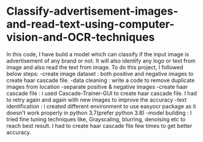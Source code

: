 # Classify-advertisement-images-and-read-text-using-computer-vision-and-OCR-techniques
In this code, I have build a model which can classify if the input image is advertisement of any brand or not. It will also identify any logo or text from image and also read the text from image.
To do this project, I followed below steps:
-create image dataset : both positive and negative images to create haar cascade file.
-data cleaning : write a code to remove duplicate images from location
-separate positive & negative images
-create haar cascade file : i used Cascade-Trainer-GUI to create haar cascade file. I had to retry again and again with new images to improve the accuracy
-text identification : i created different environment to use easyocr package as it doesn't work properly in python 3.7(prefer python 3.8)
-model building : I tried fine tuning techniques like, Grayscaling, blurring, denoising etc to reach best result. I had to create haar cascade file few times to get better accuracy.
